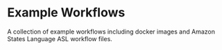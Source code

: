# Example Workflows

A collection of example workflows including docker images and Amazon States Language ASL workflow files.

